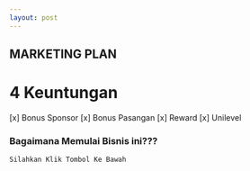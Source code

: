 ```yaml
---
layout: post
---
```


## MARKETING PLAN
# 4 Keuntungan
[x]  Bonus Sponsor
[x]  Bonus Pasangan
[x]  Reward
[x]  Unilevel

### Bagaimana Memulai Bisnis ini???

```javascript
Silahkan Klik Tombol Ke Bawah
```
